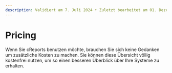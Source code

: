 ```yaml
---
description: Validiert am 7. Juli 2024 • Zuletzt bearbeitet am 01. Dezember 2024
---
```


# Pricing

Wenn Sie cReports benutzen möchte, brauchen Sie sich keine Gedanken um zusätzliche Kosten zu machen. Sie können diese Übersicht völlig kostenfrei nutzen, um so einen besseren Überblick über Ihre Systeme zu erhalten.
